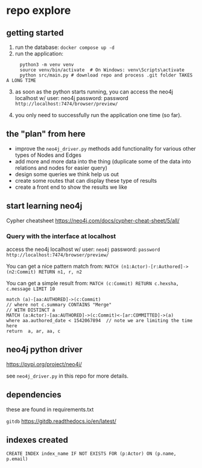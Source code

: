 # repo explore

## getting started

1. run the database: `docker compose up -d`
2. run the application: 

```
     python3 -m venv venv
     source venv/bin/activate  # On Windows: venv\Scripts\activate
     python src/main.py # download repo and process .git folder TAKES A LONG TIME
```
3. as soon as the python starts running, you can access the neo4j localhost w/ user: neo4j password: password `http://localhost:7474/browser/preview/`

4. you only need to successfully run the application one time (so far).

## the "plan" from here
  - improve the `neo4j_driver.py` methods
    add functionality for various other types of Nodes and Edges
  - add more and more data into the thing (duplicate some of the data into relations and nodes for easier query)
  - design some queries we think help us out
  - create some routes that can display these type of results
  - create a front end to show the results we like

## start learning neo4j

Cypher cheatsheet https://neo4j.com/docs/cypher-cheat-sheet/5/all/

### Query with the interface at localhost

access the neo4j localhost w/ user: `neo4j` password: `password` `http://localhost:7474/browser/preview/`

You can get a nice pattern match from: `MATCH (n1:Actor)-[r:Authored]->(n2:Commit) RETURN n1, r, n2`

You can get a simple result from: `MATCH (c:Commit) RETURN c.hexsha, c.message LIMIT 10`

```
match (a)-[aa:AUTHORED]->(c:Commit)
// where not c.summary CONTAINS "Merge"
// WITH DISTINCT a 
MATCH (a:Actor)-[aa:AUTHORED]->(c:Commit)<-[ar:COMMITTED]->(a)
where aa.authored_date < 1542067894  // note we are limiting the time here
return  a, ar, aa, c 
```

## neo4j python driver

https://pypi.org/project/neo4j/

see `neo4j_driver.py` in this repo for more details.

## dependencies

these are found in requirements.txt

`gitdb` https://gitdb.readthedocs.io/en/latest/


## indexes created

`CREATE INDEX index_name IF NOT EXISTS FOR (p:Actor) ON (p.name, p.email)`